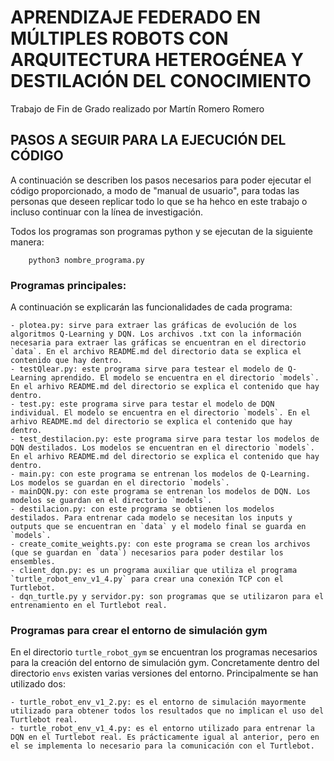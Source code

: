 # APRENDIZAJE FEDERADO EN MÚLTIPLES ROBOTS CON ARQUITECTURA HETEROGÉNEA Y DESTILACIÓN DEL CONOCIMIENTO
Trabajo de Fin de Grado realizado por Martín Romero Romero
## PASOS A SEGUIR PARA LA EJECUCIÓN DEL CÓDIGO

A continuación se describen los pasos necesarios para poder ejecutar el código proporcionado, a modo de "manual de usuario", para todas las personas que deseen replicar todo lo que se ha hehco en este trabajo o incluso continuar con la línea de investigación.

Todos los programas son programas python y se ejecutan de la siguiente manera:

		python3 nombre_programa.py

### Programas principales:
A continuación se explicarán las funcionalidades de cada programa:

	- plotea.py: sirve para extraer las gráficas de evolución de los algoritmos Q-Learning y DQN. Los archivos .txt con la información necesaria para extraer las gráficas se encuentran en el directorio `data`. En el archivo README.md del directorio data se explica el contenido que hay dentro.
	- testQlear.py: este programa sirve para testear el modelo de Q-Learning aprendido. El modelo se encuentra en el directorio `models`. En el arhivo README.md del directorio se explica el contenido que hay dentro.
	- test.py: este programa sirve para testar el modelo de DQN individual. El modelo se encuentra en el directorio `models`. En el arhivo README.md del directorio se explica el contenido que hay dentro.
	- test_destilacion.py: este programa sirve para testar los modelos de DQN destilados. Los modelos se encuentran en el directorio `models`. En el arhivo README.md del directorio se explica el contenido que hay dentro.
	- main.py: con este programa se entrenan los modelos de Q-Learning. Los modelos se guardan en el directorio `models`.
	- mainDQN.py: con este programa se entrenan los modelos de DQN. Los modelos se guardan en el directorio `models`.
	- destilacion.py: con este programa se obtienen los modelos destilados. Para entrenar cada modelo se necesitan los inputs y outputs que se encuentran en `data` y el modelo final se guarda en `models`. 
	- create_comite_weights.py: con este programa se crean los archivos (que se guardan en `data`) necesarios para poder destilar los ensembles. 
	- client_dqn.py: es un programa auxiliar que utiliza el programa `turtle_robot_env_v1_4.py` para crear una conexión TCP con el Turtlebot. 
	- dqn_turtle.py y servidor.py: son programas que se utilizaron para el entrenamiento en el Turtlebot real.


### Programas para crear el entorno de simulación gym

En el directorio `turtle_robot_gym` se encuentran los programas necesarios para la creación del entorno de simulación gym. Concretamente dentro del directorio `envs` existen varias versiones del entorno. Principalmente se han utilizado dos:

	- turtle_robot_env_v1_2.py: es el entorno de simulación mayormente utilizado para obtener todos los resultados que no implican el uso del Turtlebot real.
	- turtle_robot_env_v1_4.py: es el entorno utilizado para entrenar la DQN en el Turtlebot real. Es prácticamente igual al anterior, pero en el se implementa lo necesario para la comunicación con el Turtlebot.
	
